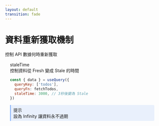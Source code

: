 ```yaml
---
layout: default
transition: fade
---
```


# 資料重新獲取機制

<div class="opacity-80 mb-6 text-sm">控制 API 數據何時重新獲取</div>

<div class="grid grid-cols-3 gap-4">
<div v-click>
<div class="setting-card">
  <div class="text-lg font-bold mb-3 text-blue-400">staleTime</div>
  <div class="mb-4 text-sm">控制資料從 Fresh 變成 Stale 的時間</div>
  
  ```js
  const { data } = useQuery({
    queryKey: ['todos'],
    queryFn: fetchTodos,
    staleTime: 3000, // 3秒後變為 Stale
  })
  ```
  
  <div class="tip mt-2">
    <div class="text-xs font-bold">提示</div>
    <div class="text-xs mt-1">設為 <span v-mark.circle.orange="4">Infinity</span> 讓資料永不過期</div>
  </div>
</div>
</div>

<div v-click>
<div class="setting-card">
  <div class="text-lg font-bold mb-3 text-blue-400">refetchOnWindowFocus</div>
  <div class="mb-4 text-sm">控制頁面重新聚焦時是否重新請求</div>
  
  ```js
  const { data } = useQuery({
    queryKey: ['todos'],
    queryFn: fetchTodos,
    refetchOnWindowFocus: false
  })
  ```
  
  <div class="tip mt-2">
    <div class="text-xs font-bold">使用場景</div>
    <div class="text-xs mt-1">資料變動頻率低或使用者體驗優先時關閉</div>
  </div>
</div>
</div>

<div v-click>
<div class="setting-card">
  <div class="text-lg font-bold mb-3 text-blue-400">gcTime</div>
  <div class="mb-4 text-sm">控制資料在快取中保留多久</div>
  
  ```js
  const { data } = useQuery({
    queryKey: ['todos'],
    queryFn: fetchTodos,
    gcTime: 5 * 60 * 1000 // 5分鐘
  })
  ```
  
  <div class="tip mt-2">
    <div class="text-xs font-bold">記憶體管理</div>
    <div class="text-xs mt-1">避免設定過長導致記憶體佔用過高</div>
  </div>
</div>
</div>
</div>

<div class="mt-8 lifecycle-visual" v-click>
<div class="time-bar">
  <div class="time-marker">0s</div>
  <div class="time-section fetching">
    <div class="time-label">Fetching</div>
  </div>
  <div class="time-section fresh">
    <div class="time-label">Fresh (staleTime)</div>
  </div>
  <div class="time-section stale">
    <div class="time-label">Stale</div>
  </div>
  <div class="time-section inactive">
    <div class="time-label">Inactive</div>
  </div>
  <div class="time-section gc">
    <div class="time-label">垃圾回收 (gcTime)</div>
  </div>
  <div class="time-marker">時間軸</div>
</div>
</div>

<style>
.setting-card {
  padding: 16px;
  border-radius: 8px;
  background-color: rgba(255, 255, 255, 0.05);
  height: 100%;
  transition: all 0.3s ease;
}
.setting-card:hover {
  transform: translateY(-3px);
}
.tip {
  background-color: rgba(59, 130, 246, 0.1);
  border-left: 3px solid rgba(59, 130, 246, 0.5);
  padding: 6px 8px;
  border-radius: 0 4px 4px 0;
}
.lifecycle-visual {
  margin-top: 30px;
}
.time-bar {
  position: relative;
  height: 60px;
  margin: 0 auto;
  display: flex;
  align-items: center;
  width: 100%;
}
.time-marker {
  position: absolute;
  top: -15px;
  font-size: 12px;
  color: #888;
}
.time-marker:first-child {
  left: 0;
}
.time-marker:last-child {
  right: 0;
}
.time-section {
  height: 30px;
  display: flex;
  align-items: center;
  justify-content: center;
  position: relative;
}
.time-label {
  font-size: 11px;
  white-space: nowrap;
  position: absolute;
  bottom: -20px;
  text-align: center;
  width: 100%;
}
.fetching {
  width: 5%;
  background-color: rgba(99, 102, 241, 0.3);
  border-radius: 4px 0 0 4px;
}
.fresh {
  width: 15%;
  background-color: rgba(52, 211, 153, 0.3);
}
.stale {
  width: 25%;
  background-color: rgba(251, 191, 36, 0.3);
}
.inactive {
  width: 25%;
  background-color: rgba(156, 163, 175, 0.3);
}
.gc {
  width: 30%;
  background-color: rgba(239, 68, 68, 0.2);
  border-radius: 0 4px 4px 0;
}
</style>
